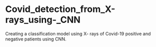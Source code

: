 # Covid_detection_from_X-rays_using-_CNN
Creating a classification model using X- rays of Covid-19 positive and negative patients using CNN.
